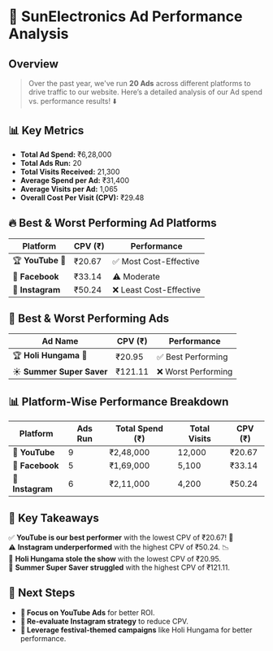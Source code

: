 # 🚀 SunElectronics Ad Performance Analysis

## Overview
>Over the past year, we've run **20 Ads** across different platforms to drive traffic to our website. Here’s a detailed analysis of our Ad spend vs. performance results! ⬇️

## 📊 Key Metrics
- **Total Ad Spend:** ₹6,28,000
- **Total Ads Run:** 20
- **Total Visits Received:** 21,300
- **Average Spend per Ad:** ₹31,400
- **Average Visits per Ad:** 1,065
- **Overall Cost Per Visit (CPV):** ₹29.48

## 🔥 Best & Worst Performing Ad Platforms
| Platform  | CPV (₹) | Performance |
|-----------|---------|-------------|
| 🏆 **YouTube** 🎥 | ₹20.67 | ✅ Most Cost-Effective |
| 📘 **Facebook** | ₹33.14 | ⚠️ Moderate |
| 📸 **Instagram** | ₹50.24 | ❌ Least Cost-Effective |

## 📢 Best & Worst Performing Ads
| Ad Name | CPV (₹) | Performance |
|---------|---------|-------------|
| 🏆 **Holi Hungama** 🎉 | ₹20.95 | ✅ Best Performing |
| ☀️ **Summer Super Saver** | ₹121.11 | ❌ Worst Performing |

## 📊 Platform-Wise Performance Breakdown
| Platform  | Ads Run | Total Spend (₹) | Total Visits | CPV (₹) |
|-----------|---------|----------------|-------------|---------|
| 🎥 **YouTube** | 9 | ₹2,48,000 | 12,000 | ₹20.67 |
| 📘 **Facebook** | 5 | ₹1,69,000 | 5,100 | ₹33.14 |
| 📸 **Instagram** | 6 | ₹2,11,000 | 4,200 | ₹50.24 |

## 🎯 Key Takeaways
✅ **YouTube is our best performer** with the lowest CPV of ₹20.67! 🚀  
⚠️ **Instagram underperformed** with the highest CPV of ₹50.24. 📉  
🎉 **Holi Hungama stole the show** with the lowest CPV of ₹20.95.  
🔻 **Summer Super Saver struggled** with the highest CPV of ₹121.11.  

## 📢 Next Steps
- **🔹 Focus on YouTube Ads** for better ROI.
- **🔹 Re-evaluate Instagram strategy** to reduce CPV.
- **🔹 Leverage festival-themed campaigns** like Holi Hungama for better performance.
